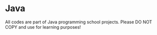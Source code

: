 # Java

All codes are part of Java programming school projects. Please DO NOT COPY and use for learning purposes! 
